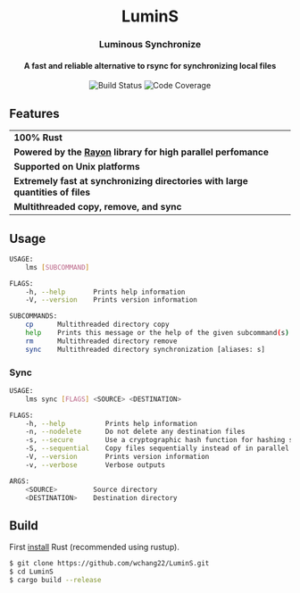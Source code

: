 <h1 align="center">LuminS</h1>
<h3 align="center">Luminous Synchronize</h3>
<h4 align="center">A fast and reliable alternative to rsync for synchronizing local files</h4>

<p align="center">
<img src="https://travis-ci.org/wchang22/LuminS.svg?branch=master" alt="Build Status" />
  <img src="https://codecov.io/gh/wchang22/LuminS/branch/master/graph/badge.svg" alt="Code Coverage" />
</p>

<h2>Features</h2>

<table>
    <tr><td><b>100% Rust</b></td></tr>
    <tr><td><b>Powered by the <a href="https://github.com/rayon-rs/rayon">Rayon</a> library for high parallel perfomance</b></td></tr>
    <tr><td><b>Supported on Unix platforms</b></td></tr>
    <tr><td><b>Extremely fast at synchronizing directories with large quantities of files</b></td></tr>
    <tr><td><b>Multithreaded copy, remove, and sync</b></td></tr>
</table>

<h2>Usage</h2>

```bash
USAGE:
    lms [SUBCOMMAND]

FLAGS:
    -h, --help       Prints help information
    -V, --version    Prints version information

SUBCOMMANDS:
    cp      Multithreaded directory copy
    help    Prints this message or the help of the given subcommand(s)
    rm      Multithreaded directory remove
    sync    Multithreaded directory synchronization [aliases: s]
```
<h3>Sync</h3>

```bash
USAGE:
    lms sync [FLAGS] <SOURCE> <DESTINATION>

FLAGS:
    -h, --help          Prints help information
    -n, --nodelete      Do not delete any destination files
    -s, --secure        Use a cryptographic hash function for hashing similar files
    -S, --sequential    Copy files sequentially instead of in parallel
    -V, --version       Prints version information
    -v, --verbose       Verbose outputs

ARGS:
    <SOURCE>         Source directory
    <DESTINATION>    Destination directory
```

<h2>Build</h2>

First <a href="https://www.rust-lang.org/tools/install">install</a> Rust (recommended using rustup).

```zsh
$ git clone https://github.com/wchang22/LuminS.git
$ cd LuminS
$ cargo build --release
```


